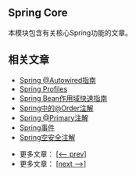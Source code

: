 ## Spring Core

本模块包含有关核心Spring功能的文章。

## 相关文章

+ [Spring @Autowired指南](docs/Spring-@Autowired指南.md)
+ [Spring Profiles](docs/Spring-Profiles.md)
+ [Spring Bean作用域快速指南](docs/Spring-Bean作用域快速指南.md)
+ [Spring中的@Order注解](docs/Spring中的@Order注解.md)
+ [Spring @Primary注解](docs/Spring-@Primary注解.md)
+ [Spring事件](docs/Spring事件.md)
+ [Spring空安全注解](docs/Spring空安全注解.md)

- 更多文章： [[<-- prev]](../spring-core-1/README.md)
- 更多文章： [[next -->]](../spring-core-3/README.md)